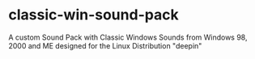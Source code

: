 # classic-win-sound-pack
 A custom Sound Pack with Classic Windows Sounds from Windows 98, 2000 and ME designed for the Linux Distribution "deepin"
